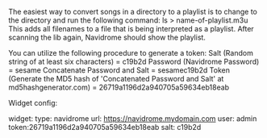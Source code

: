 The easiest way to convert songs in a directory to a playlist is to change to the directory and run the following command: ls > name-of-playlist.m3u This adds all filenames to a file that is being interpreted as a playlist. After scanning the lib again, Navidrome should show the playlist.

You can utilize the following procedure to generate a token:
Salt (Random string of at least six characters) = c19b2d
Password (Navidrome Password) = sesame
Concatenate Password and Salt = sesamec19b2d
Token (Generate the MD5 hash of 'Concatenated Password and Salt' at md5hashgenerator.com) = 26719a1196d2a940705a59634eb18eab

Widget config:

widget:
type: navidrome
url: https://navidrome.mydomain.com
user: admin
token:26719a1196d2a940705a59634eb18eab
salt: c19b2d